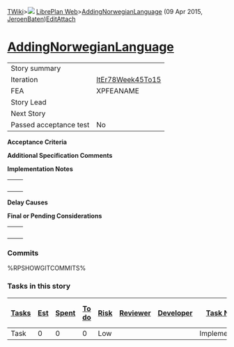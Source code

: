 [TWiki](/twiki/Main/WebHome)&gt;![](/twiki/TWiki/TWikiDocGraphics/web-bg-small.gif) [LibrePlan Web](/twiki/LibrePlan/WebHome)&gt;[AddingNorwegianLanguage](http://wiki.libreplan-enterprise.com/twiki/LibrePlan/AddingNorwegianLanguage "Topic revision: 1 (09 Apr 2015 - 13:38:46)") (09 Apr 2015, [JeroenBaten](/twiki/Main/JeroenBaten))[Edit](http://wiki.libreplan-enterprise.com/twiki/bin/edit/LibrePlan/AddingNorwegianLanguage?t=1520337826 "Edit this topic text")[Attach](/twiki/bin/attach/LibrePlan/AddingNorwegianLanguage "Attach an image or document to this topic")

 [AddingNorwegianLanguage](/twiki/LibrePlan/AddingNorwegianLanguage)
=======================================================================================================================



|                        |                                                                |
|------------------------|----------------------------------------------------------------|
| Story summary          |                                                                |
| Iteration              | [ItEr78Week45To15](/twiki/LibrePlan/ItEr78Week45To15) |
| FEA                    | XPFEANAME                                                      |
| Story Lead             |                                                                |
| Next Story             |                                                                |
| Passed acceptance test | No                                                             |

**Acceptance Criteria**

**Additional Specification Comments**

**Implementation Notes**

|     |     |
|-----|-----|
|     |     |

**Delay Causes**

**Final or Pending Considerations**

|     |     |
|-----|-----|
|     |     |

###  Commits

%RPSHOWGITCOMMITS%

###  Tasks in this story



| [Tasks](http://wiki.libreplan-enterprise.com/twiki/LibrePlan/AddingNorwegianLanguage?sortcol=0;table=2;up=0#sorted_table "Sort by this column") | [Est](http://wiki.libreplan-enterprise.com/twiki/LibrePlan/AddingNorwegianLanguage?sortcol=1;table=2;up=0#sorted_table "Sort by this column") | [Spent](http://wiki.libreplan-enterprise.com/twiki/LibrePlan/AddingNorwegianLanguage?sortcol=2;table=2;up=0#sorted_table "Sort by this column") | [To do](http://wiki.libreplan-enterprise.com/twiki/LibrePlan/AddingNorwegianLanguage?sortcol=3;table=2;up=0#sorted_table "Sort by this column") | [Risk](http://wiki.libreplan-enterprise.com/twiki/LibrePlan/AddingNorwegianLanguage?sortcol=4;table=2;up=0#sorted_table "Sort by this column") | [Reviewer](http://wiki.libreplan-enterprise.com/twiki/LibrePlan/AddingNorwegianLanguage?sortcol=5;table=2;up=0#sorted_table "Sort by this column") | [Developer](http://wiki.libreplan-enterprise.com/twiki/LibrePlan/AddingNorwegianLanguage?sortcol=6;table=2;up=0#sorted_table "Sort by this column") | [Task Name](http://wiki.libreplan-enterprise.com/twiki/LibrePlan/AddingNorwegianLanguage?sortcol=7;table=2;up=0#sorted_table "Sort by this column") | [Start Date](http://wiki.libreplan-enterprise.com/twiki/LibrePlan/AddingNorwegianLanguage?sortcol=8;table=2;up=0#sorted_table "Sort by this column") | [Est End Date](http://wiki.libreplan-enterprise.com/twiki/LibrePlan/AddingNorwegianLanguage?sortcol=9;table=2;up=0#sorted_table "Sort by this column") | [End Date](http://wiki.libreplan-enterprise.com/twiki/LibrePlan/AddingNorwegianLanguage?sortcol=10;table=2;up=0#sorted_table "Sort by this column") |
|----------------------------------------------------------------------------------------------------------------------------------------------------------|--------------------------------------------------------------------------------------------------------------------------------------------------------|----------------------------------------------------------------------------------------------------------------------------------------------------------|----------------------------------------------------------------------------------------------------------------------------------------------------------|---------------------------------------------------------------------------------------------------------------------------------------------------------|-------------------------------------------------------------------------------------------------------------------------------------------------------------|--------------------------------------------------------------------------------------------------------------------------------------------------------------|--------------------------------------------------------------------------------------------------------------------------------------------------------------|---------------------------------------------------------------------------------------------------------------------------------------------------------------|-----------------------------------------------------------------------------------------------------------------------------------------------------------------|--------------------------------------------------------------------------------------------------------------------------------------------------------------|
| Task                                                                                                                                                     | 0                                                                                                                                                      | 0                                                                                                                                                        | 0                                                                                                                                                        | Low                                                                                                                                                     |                                                                                                                                                             |                                                                                                                                                              | Implementation                                                                                                                                               |                                                                                                                                                               |                                                                                                                                                                 |                                                                                                                                                              |


